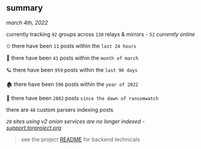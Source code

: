 
## summary
_march 4th, 2022_

currently tracking `92` groups across `130` relays & mirrors - _`51` currently online_

⏲ there have been `11` posts within the `last 24 hours`

🦈 there have been `41` posts within the `month of march`

🪐 there have been `959` posts within the `last 90 days`

🏚 there have been `596` posts within the `year of 2022`

🦕 there have been `2882` posts `since the dawn of ransomwatch`

there are `48` custom parsers indexing posts

_`20` sites using v2 onion services are no longer indexed - [support.torproject.org](https://support.torproject.org/onionservices/v2-deprecation/)_

> see the project [README](https://github.com/thetanz/ransomwatch#ransomwatch--) for backend technicals
